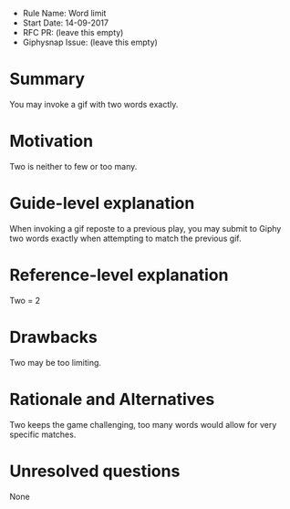 - Rule Name: Word limit
- Start Date: 14-09-2017 
- RFC PR: (leave this empty)
- Giphysnap Issue: (leave this empty)

# Summary
[summary]: #summary

You may invoke a gif with two words exactly.

# Motivation
[motivation]: #motivation

Two is neither to few or too many.

# Guide-level explanation
[guide-level-explanation]: #guide-level-explanation

When invoking a gif reposte to a previous play, you may
submit to Giphy two words exactly when attempting to match
the previous gif.

# Reference-level explanation
[reference-level-explanation]: #reference-level-explanation

Two = 2

# Drawbacks
[drawbacks]: #drawbacks

Two may be too limiting.

# Rationale and Alternatives
[alternatives]: #alternatives

Two keeps the game challenging, too many words would allow for very specific matches.

# Unresolved questions
[unresolved]: #unresolved-questions

None
